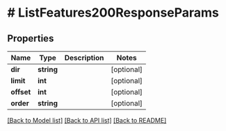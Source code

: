 # # ListFeatures200ResponseParams

## Properties

Name | Type | Description | Notes
------------ | ------------- | ------------- | -------------
**dir** | **string** |  | [optional]
**limit** | **int** |  | [optional]
**offset** | **int** |  | [optional]
**order** | **string** |  | [optional]

[[Back to Model list]](../../README.md#models) [[Back to API list]](../../README.md#endpoints) [[Back to README]](../../README.md)
